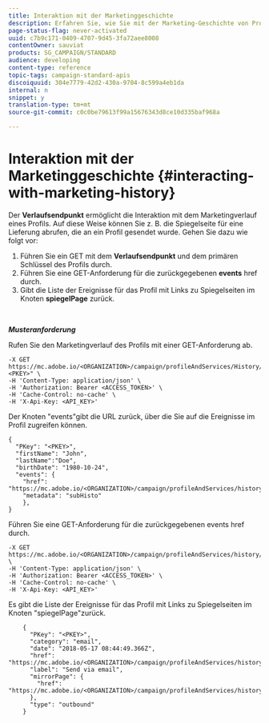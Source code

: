 ```yaml
---
title: Interaktion mit der Marketinggeschichte
description: Erfahren Sie, wie Sie mit der Marketing-Geschichte von Profilen interagieren.
page-status-flag: never-activated
uuid: c7b9c171-0409-4707-9d45-3fa72aee8008
contentOwner: sauviat
products: SG_CAMPAIGN/STANDARD
audience: developing
content-type: reference
topic-tags: campaign-standard-apis
discoiquuid: 304e7779-42d2-430a-9704-8c599a4eb1da
internal: n
snippet: y
translation-type: tm+mt
source-git-commit: c0c0be79613f99a15676343d8ce10d335baf968a

---
```



# Interaktion mit der Marketinggeschichte {#interacting-with-marketing-history}

Der **Verlaufsendpunkt** ermöglicht die Interaktion mit dem Marketingverlauf eines Profils.
Auf diese Weise können Sie z. B. die Spiegelseite für eine Lieferung abrufen, die an ein Profil gesendet wurde. Gehen Sie dazu wie folgt vor:

1. Führen Sie ein GET mit dem **Verlaufsendpunkt** und dem primären Schlüssel des Profils durch.
1. Führen Sie eine GET-Anforderung für die zurückgegebenen **events** href durch.
1. Gibt die Liste der Ereignisse für das Profil mit Links zu Spiegelseiten im Knoten **spiegelPage** zurück.

<br/>

***Musteranforderung***

Rufen Sie den Marketingverlauf des Profils mit einer GET-Anforderung ab.

```
-X GET https://mc.adobe.io/<ORGANIZATION>/campaign/profileAndServices/History/"<PKEY>" \
-H 'Content-Type: application/json' \
-H 'Authorization: Bearer <ACCESS_TOKEN>' \
-H 'Cache-Control: no-cache' \
-H 'X-Api-Key: <API_KEY>'
```

Der Knoten "events"gibt die URL zurück, über die Sie auf die Ereignisse im Profil zugreifen können.

```
{
  "PKey": "<PKEY>",
  "firstName": "John",
  "lastName":"Doe",
  "birthDate": "1980-10-24",
  "events": {
    "href": "https://mc.adobe.io/<ORGANIZATION>/campaign/profileAndServices/history/<PKEY>/events/",
    "metadata": "subHisto"
    },
}
```

Führen Sie eine GET-Anforderung für die zurückgegebenen events href durch.

```
-X GET https://mc.adobe.io/<ORGANIZATION>/campaign/profileAndServices/history/<PKEY>/events \
-H 'Content-Type: application/json' \
-H 'Authorization: Bearer <ACCESS_TOKEN>' \
-H 'Cache-Control: no-cache' \
-H 'X-Api-Key: <API_KEY>'
```

Es gibt die Liste der Ereignisse für das Profil mit Links zu Spiegelseiten im Knoten "spiegelPage"zurück.

```
    {
      "PKey": "<PKEY>",
      "category": "email",
      "date": "2018-05-17 08:44:49.366Z",
      "href": "https://mc.adobe.io/<ORGANIZATION>/campaign/profileAndServices/history/<PKEY>/events/<PKEY>",
      "label": "Send via email",
      "mirrorPage": {
        "href": "https://mc.adobe.io/<ORGANIZATION>/campaign/profileAndServices/history/<PKEY>/events/<PKEY>/mirrorPage/"
      },
      "type": "outbound"
    }
```
